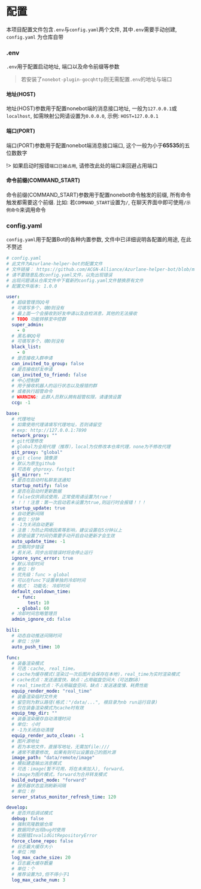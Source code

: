# 配置
本项目配置文件包含`.env`与`config.yaml`两个文件, 其中`.env`需要手动创建, `config.yaml` 为仓库自带

### .env
`.env`用于配置启动地址, 端口以及命令前缀等参数
> 若安装了`nonebot-plugin-gocqhttp`则无需配置`.env`的地址与端口

#### 地址(HOST)
地址(HOST)参数用于配置nonebot端的消息接口地址, 一般为`127.0.0.1`或`localhost`, 如需映射公网请设置为`0.0.0.0`, 示例: `HOST=127.0.0.1`

#### 端口(PORT)
端口(PORT)参数用于配置nonebot端消息接口端口, 这个一般为小于**65535**的五位数数字

!> 如果启动时报错`端口已被占用`, 请修改此处的端口来回避占用端口

#### 命令前缀(COMMAND_START)
命令前缀(COMMAND_START)参数用于配置nonebot命令触发的前缀, 所有命令触发都需要这个前缀. 比如: 若`COMMAND_START`设置为`/`, 在聊天界面中即可使用`/示例命令`来调用命令

### config.yaml
`config.yaml`用于配置Bot的各种内置参数, 文件中已详细说明各配置的用途, 在此不赘述
```yaml
# config.yaml
# 此文件为Azurlane-helper-bot的配置文件
# 文件链接： https://github.com/ACGN-Alliance/Azurlane-helper-bot/blob/master/config.yaml
# 请不要随意乱改config.yaml文件，以免出现错误
# 出现问题请从仓库文件中下载新的config.yaml文件替换原有文件
# 配置文件版本: 1.0.0

user:
  # 超级管理员QQ号
  # 可填写多个，填0则没有
  # 最上面一个会接收到好友申请以及自检消息，其他的无法接收
  # TODO 功能转移至中控群
  super_admin:
    - 0
  # 黑名单QQ号
  # 可填写多个，填0则没有
  black_list:
    - 0
  # 是否接收入群申请
  can_invited_to_group: false
  # 是否接收好友申请
  can_invited_to_friend: false
  # 中心控制群
  # 用于接收机器人的运行状态以及报错的群
  # 或者执行超管命令
  # WARNING: 此群人员默认拥有超管权限，请谨慎设置
  ccg: -1

base:
  # 代理地址
  # 如需使用代理请填写代理地址，否则请留空
  # exp: http://127.0.0.1:7890
  network_proxy: ""
  # git代理修改
  # global为全局代理（推荐），local为仅修改本仓库代理，none为不修改代理
  git_proxy: "global"
  # git clone 镜像源
  # 默认为原生github
  # 可选有 ghproxy、fastgit
  git_mirror: ""
  # 是否在启动时私聊发送通知
  startup_notify: false
  # 是否在启动时更新数据
  # false仅供调试使用，正常使用请设置为true！
  # ！！！注意：第一次启动若未设置为true,则运行时会报错！！！
  startup_update: true
  # 自动更新间隔
  # 单位：分钟
  # -1为关闭自动更新
  # 注意：为防止网络因素等影响，建议设置在5分钟以上
  # 即使设置了时间仍需要手动开启自动更新才会生效
  auto_update_time: -1
  # 忽略同步错误
  # 若关闭，同步出现错误时将会停止运行
  ignore_sync_error: true
  # 默认冷却时间
  # 单位：秒
  # 优先级：func > global
  # 可以在func下设置单独的冷却时间
  # 格式： 功能名: 冷却时间
  default_cooldown_time:
    - func:
        test: 10
    - global: 60
  # 冷却时间忽略管理员
  admin_ignore_cd: false

bili:
  # 动态自动推送间隔时间
  # 单位：分钟
  auto_push_time: 10

func:
  # 装备渲染模式
  # 可选：cache, real_time。
  # cache为缓存模式(渲染过一次后图片会保存在本地)，real_time为实时渲染模式
  # cache优点：发送速度快，缺点：占用磁盘空间大（可达数GB）
  # real_time优点：不占用磁盘空间，缺点：发送速度慢、耗费性能
  equip_render_mode: "real_time"
  # 装备渲染临时文件夹
  # 留空则为默认路径(格式："/data/...", 根目录为nb run运行目录)
  # 仅在装备渲染模式为cache时有效
  equip_tmp_dir: ""
  # 装备渲染缓存自动清理时间
  # 单位: 小时
  # -1为关闭自动清理
  equip_render_auto_clean: -1
  # 图片源地址
  # 若为本地文件，直接写地址，无需加file:///
  # 通常不需要修改, 如果有则可以设置自己的图片源
  image_path: "data/remote/image"
  # 模拟建造输出消息模式
  # 可选：image(暂不可用，将在未来加入), forward。
  # image为图片模式，forward为合并转发模式
  build_output_mode: "forward"
  # 服务器状态监测刷新间隔
  # 单位：秒
  server_status_monitor_refresh_time: 120

develop:
  # 是否开启调试模式
  debug: false
  # 强制克隆数据仓库
  # 数据同步出现bug时使用
  # 如报错InvalidGitRepositoryError
  force_clone_repo: false
  # 日志最大缓存大小
  # 单位：MB
  log_max_cache_size: 20
  # 日志最大缓存数量
  # 单位：个
  # 推荐设置为3,但不得小于1
  log_max_cache_num: 3
```